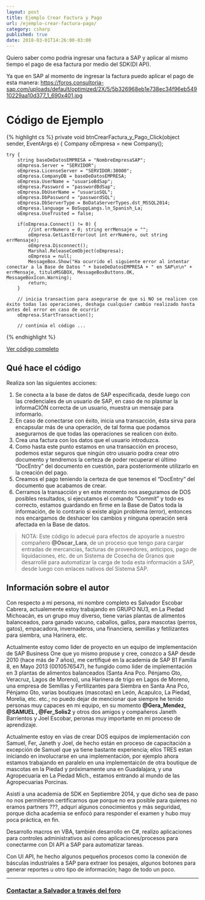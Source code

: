 ```yaml
---
layout: post
title: Ejemplo Crear Factura y Pago
url: /ejemplo-crear-factura-pago/
category: csharp
published: true
date: 2018-03-01T14:26:00-03:00
---
```


Quiero saber como podria ingresar una factura a SAP y aplicar al mismo tiempo el pago de esa factura por medio del SDK(DI API).

Ya que en SAP al momento de ingresar la factura puedo aplicar el pago de esta manera:
https://foros.consultoria-sap.com/uploads/default/optimized/2X/5/5b326968eb1e738ec34f96eb54910229aa10d377_1_690x401.jpg

<!--more-->

# Código de Ejemplo

{% highlight cs %}
private void btnCrearFactura_y_Pago_Click(object sender, EventArgs e) {
    Company oEmpresa = new Company();

    try {
        string baseDeDatosEMPRESA = "NombreEmpresaSAP";
        oEmpresa.Server = "SERVIDOR";
        oEmpresa.LicenseServer = "SERVIDOR:30000";
        oEmpresa.CompanyDB = baseDeDatosEMPRESA;
        oEmpresa.UserName = "usuarioBdSap";
        oEmpresa.Password = "passwordBdSap";
        oEmpresa.DbUserName = "usuarioSQL";
        oEmpresa.DbPassword = "passwordSQL";
        oEmpresa.DbServerType = BoDataServerTypes.dst_MSSQL2014;
        oEmpresa.language = BoSuppLangs.ln_Spanish_La;
        oEmpresa.UseTrusted = false;

        if(oEmpresa.Connect() != 0) {
            //int errNumero = 0; string errMensaje = "";
            oEmpresa.GetLastError(out int errNumero, out string errMensaje);
            oEmpresa.Disconnect();
            Marshal.ReleaseComObject(oEmpresa);
            oEmpresa = null;
            MessageBox.Show("Ha ocurrido el siguiente error al intentar conectar a la Base de Datos " + baseDeDatosEMPRESA + " en SAP\n\n" + errMensaje, tituloMSGBOX, MessageBoxButtons.OK, MessageBoxIcon.Warning);
            return;
        }

        // inicia transaction para asegurarse de que si NO se realicen con éxito todas las operaciones, deshaga cualquier cambio realizado hasta antes del error en caso de ocurrir
        oEmpresa.StartTransaction();
        
        // continúa el código ...
{% endhighlight %}

[Ver código completo](https://github.com/consultoria-sap/business-one/blob/master/csharp/codigos/crear-factura-y-pago/v0.cs)


## Qué hace el código

Realiza son las siguientes acciones:

1. Se conecta a la base de datos de SAP especificada, desde luego con las credenciales de un usuario de SAP, en caso de no plasmar la informaCIÓN correcta de un usuario, muestra un mensaje para informarlo.
1. En caso de conectarse con éxito, inicia una transacción, ésta sirva para encapsular más de una operación, de tal forma que podamos asegurarnos de que todas las operaciones se realicen con éxito.
1. Crea una factura con los datos que el usuario introduzca.
1. Como hasta este punto estamos en una transacción en proceso, podemos estar seguros que ningún otro usuario podra crear otro documento y tendremos la certeza de poder recuperar el último “DocEntry” del documento en cuestión, para posteriormente utilizarlo en la creación del pago.
1. Creamos el pago teniendo la certeza de que tenemos el “DocEntry” del documento que acabamos de crear.
1. Cerramos la transacción y en este momento nos aseguramos de DOS posibles resultados, si ejecutamos el comando “Commit” y todo es correcto, estamos guardando en firme en la Base de Datos toda la información, de lo contrario si existe algún problema (error), entonces nos encargamos de deshacer los cambios y ninguna operación será afectada en la Base de datos.

>NOTA: Este código lo adecué para efectos de apoyarle a nuestro compañero **@Oscar_Lara**, de un proceso que tengo para cargar entradas de mercancías, facturas de proveedores, anticipos, pago de liquidaciones, etc. de un Sistema de Cosecha de Granos que desarrollé para automatizar la carga de toda esta información a SAP, desde luego con enlaces nativos del Sistema SAP.

## Información sobre el autor
Con respecto a mi persona, mi nombre completo es Salvador Escobar Cabrera, actualemente estoy trabajando en GRUPO NU3, en La Piedad Michoacán, es un grupo muy diverso, tiene varias plantas de alimentos balanceados, para ganado vacuno, caballos, gallos, para mascotas (perros, gatos), empacadora, invernaderos, una financiera, semillas y fetilizantes para siembra, una Harinera, etc.

Actualmente estoy como lider de proyecto en un equipo de implementación de SAP Business One que yo mismo propuse y cree, conozco a SAP desde 2010 (hace más de 7 años), me certifiqué en la academia de SAP B1 Familia 8, en Mayo 2013 (0010576547), he fungido como lider de implementación en 3 plantas de alimentos balanceados (Santa Ana Pco. Pénjamo Gto, Veracruz, Lagos de Moreno), una Harinera de trigo en Lagos de Moreno, una empresa de Semillas y Fertilizantes para Siembra en Santa Ana Pco, Pénjamo Gto, varias boutiques (mascotas) en León, Acapulco, La Piedad, Morelia, etc. etc.; no puedo dejar de mencionar que siempre he tenido personas muy capaces en mi equipo, en su momento **@Gera_Mendez, @SAMUEL , @Fer_Solis2** y otros dos amigos y compañeros Janeth Barrientos y Joel Escobar, peronas muy importante en mi proceso de aprendizaje.

Actualmente estoy en vías de crear DOS equipos de implementación con Samuel, Fer, Janeth y Joel, de hecho están en proceso de capacitación a excepción de Samuel que ya tiene bastante experiencia; ellos TRES estan iniciando en involucrarse en una implementación, por ejemplo ahora estamos trabajando en paralelo en una implementaicón de otra boutique de mascotas en la Piedad y próximamente una en Guadalajara, y una Agropecuaria en La Piedad Mich., estamos entrando al mundo de las Agropecuarias Porcinas.

Asistí a una academia de SDK en Septiembre 2014, y que dicho sea de paso no nos permitieron certificarnos que porque no era posible para quienes no eramos partners ???, adqurí algunos conocimientos y más seguridad, porque dicha academia se enfocó para responder el examen y hubo muy poca práctica, en fin.

Desarrollo macros en VBA, también desarrollo en C#, realizo aplicaciones para controles administrativos así como aplicaciones/procesos para conectarme con DI API a SAP para automatizar tareas.

Con UI API, he hecho algunos pequeños procesos como la conexión de básculas industriales a SAP para extraer los pesajes, algunos botones para generar reportes u otro tipo de información; hago de todo un poco.

***

### [Contactar a Salvador a través del foro](https://foros.consultoria-sap.com/u/chavalito)
